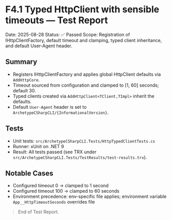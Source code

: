 # F4.1 Typed HttpClient with sensible timeouts — Test Report

Date: 2025-08-28
Status: ✅ Passed
Scope: Registration of IHttpClientFactory, default timeout and clamping, typed client inheritance, and default User-Agent header.

## Summary

- Registers IHttpClientFactory and applies global HttpClient defaults via `AddHttpCore`.
- Timeout sourced from configuration and clamped to [1, 60] seconds; default 30.
- Typed clients created via `AddHttpClient<TClient,TImpl>` inherit the defaults.
- Default `User-Agent` header is set to `ArchetypeCSharpCLI/{InformationalVersion}`.

## Tests

- Unit tests: `src/ArchetypeCSharpCLI.Tests/HttpTypedClientTests.cs`
- Runner: xUnit on .NET 9
- Result: All tests passed (see TRX under `src/ArchetypeCSharpCLI.Tests/TestResults/test-results.trx`).

## Notable Cases

- Configured timeout 0 -> clamped to 1 second
- Configured timeout 100 -> clamped to 60 seconds
- Environment precedence: env-specific file applies; environment variable `App__HttpTimeoutSeconds` overrides file

> End of Test Report.
